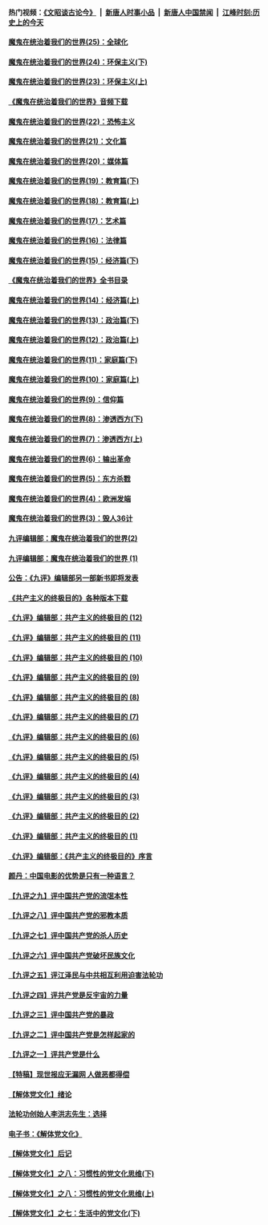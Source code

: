 #### 热门视频：[《文昭谈古论今》](https://github.com/gfw-breaker/wenzhao/blob/master/README.md?t=11010333) &nbsp;|&nbsp; [新唐人时事小品](https://github.com/gfw-breaker/ntdtv-comedy/blob/master/README.md?t=11010333) &nbsp;|&nbsp; [新唐人中国禁闻](https://github.com/gfw-breaker/ntdtv-news/blob/master/README.md?t=11010333) &nbsp;|&nbsp; [江峰时刻:历史上的今天](https://github.com/gfw-breaker/today-in-history/blob/master/README.md?t=11010333) 

#### [魔鬼在统治着我们的世界(25)：全球化](../pages/nsc422/n10788205.md?t=11010333) 

#### [魔鬼在统治着我们的世界(24)：环保主义(下)](../pages/nsc422/n10695307.md?t=11010333) 

#### [魔鬼在统治着我们的世界(23)：环保主义(上)](../pages/nsc422/n10688613.md?t=11010333) 

#### [《魔鬼在统治着我们的世界》音频下载](../pages/nsc422/n10635553.md?t=11010333) 

#### [魔鬼在统治着我们的世界(22)：恐怖主义](../pages/nsc422/n10614727.md?t=11010333) 

#### [魔鬼在统治着我们的世界(21)：文化篇](../pages/nsc422/n10597706.md?t=11010333) 

#### [魔鬼在统治着我们的世界(20)：媒体篇](../pages/nsc422/n10586579.md?t=11010333) 

#### [魔鬼在统治着我们的世界(19)：教育篇(下)](../pages/nsc422/n10564808.md?t=11010333) 

#### [魔鬼在统治着我们的世界(18)：教育篇(上)](../pages/nsc422/n10526970.md?t=11010333) 

#### [魔鬼在统治着我们的世界(17)：艺术篇](../pages/nsc422/n10499093.md?t=11010333) 

#### [魔鬼在统治着我们的世界(16)：法律篇](../pages/nsc422/n10485969.md?t=11010333) 

#### [魔鬼在统治着我们的世界(15)：经济篇(下)](../pages/nsc422/n10469975.md?t=11010333) 

#### [《魔鬼在统治着我们的世界》全书目录](../pages/nsc422/n10464261.md?t=11010333) 

#### [魔鬼在统治着我们的世界(14)：经济篇(上)](../pages/nsc422/n10457370.md?t=11010333) 

#### [魔鬼在统治着我们的世界(13)：政治篇(下)](../pages/nsc422/n10448270.md?t=11010333) 

#### [魔鬼在统治着我们的世界(12)：政治篇(上)](../pages/nsc422/n10444576.md?t=11010333) 

#### [魔鬼在统治着我们的世界(11)：家庭篇(下)](../pages/nsc422/n10440961.md?t=11010333) 

#### [魔鬼在统治着我们的世界(10)：家庭篇(上)](../pages/nsc422/n10435448.md?t=11010333) 

#### [魔鬼在统治着我们的世界(9)：信仰篇](../pages/nsc422/n10432159.md?t=11010333) 

#### [魔鬼在统治着我们的世界(8)：渗透西方(下)](../pages/nsc422/n10429603.md?t=11010333) 

#### [魔鬼在统治着我们的世界(7)：渗透西方(上)](../pages/nsc422/n10426013.md?t=11010333) 

#### [魔鬼在统治着我们的世界(6)：输出革命](../pages/nsc422/n10421536.md?t=11010333) 

#### [魔鬼在统治着我们的世界(5)：东方杀戮](../pages/nsc422/n10417707.md?t=11010333) 

#### [魔鬼在统治着我们的世界(4)：欧洲发端](../pages/nsc422/n10414890.md?t=11010333) 

#### [魔鬼在统治着我们的世界(3)：毁人36计](../pages/nsc422/n10411583.md?t=11010333) 

#### [九评编辑部：魔鬼在统治着我们的世界(2)](../pages/nsc422/n10410036.md?t=11010333) 

#### [九评编辑部：魔鬼在统治着我们的世界 (1)](../pages/nsc422/n10406825.md?t=11010333) 

#### [公告：《九评》编辑部另一部新书即将发表](../pages/nsc422/n10405104.md?t=11010333) 

#### [《共产主义的终极目的》各种版本下载](../pages/nsc422/n10022138.md?t=11010333) 

#### [《九评》编辑部：共产主义的终极目的 (12)](../pages/nsc422/n9933272.md?t=11010333) 

#### [《九评》编辑部：共产主义的终极目的 (11)](../pages/nsc422/n9924973.md?t=11010333) 

#### [《九评》编辑部：共产主义的终极目的 (10)](../pages/nsc422/n9920883.md?t=11010333) 

#### [《九评》编辑部：共产主义的终极目的 (9)](../pages/nsc422/n9916363.md?t=11010333) 

#### [《九评》编辑部：共产主义的终极目的 (8)](../pages/nsc422/n9912488.md?t=11010333) 

#### [《九评》编辑部：共产主义的终极目的 (7)](../pages/nsc422/n9901176.md?t=11010333) 

#### [《九评》编辑部：共产主义的终极目的 (6)](../pages/nsc422/n9899359.md?t=11010333) 

#### [《九评》编辑部：共产主义的终极目的 (5)](../pages/nsc422/n9893174.md?t=11010333) 

#### [《九评》编辑部：共产主义的终极目的 (4)](../pages/nsc422/n9891246.md?t=11010333) 

#### [《九评》编辑部：共产主义的终极目的 (3)](../pages/nsc422/n9879879.md?t=11010333) 

#### [《九评》编辑部：共产主义的终极目的 (2)](../pages/nsc422/n9876205.md?t=11010333) 

#### [《九评》编辑部：共产主义的终极目的 (1)](../pages/nsc422/n9865857.md?t=11010333) 

#### [《九评》编辑部：《共产主义的终极目的》序言](../pages/nsc422/n9862666.md?t=11010333) 

#### [颜丹：中国电影的优势是只有一种语言？](../pages/nsc422/n9583062.md?t=11010333) 

#### [【九评之九】评中国共产党的流氓本性](../pages/nsc422/n737542.md?t=11010333) 

#### [【九评之八】评中国共产党的邪教本质](../pages/nsc422/n735942.md?t=11010333) 

#### [【九评之七】评中国共产党的杀人历史](../pages/nsc422/n733806.md?t=11010333) 

#### [【九评之六】评中国共产党破坏民族文化](../pages/nsc422/n731667.md?t=11010333) 

#### [【九评之五】评江泽民与中共相互利用迫害法轮功](../pages/nsc422/n730058.md?t=11010333) 

#### [【九评之四】评共产党是反宇宙的力量](../pages/nsc422/n727814.md?t=11010333) 

#### [【九评之三】评中国共产党的暴政](../pages/nsc422/n725597.md?t=11010333) 

#### [【九评之二】评中国共产党是怎样起家的](../pages/nsc422/n723946.md?t=11010333) 

#### [【九评之一】评共产党是什么](../pages/nsc422/n722529.md?t=11010333) 

#### [【特稿】现世报应无漏网 人做恶都得偿](../pages/nsc422/n4215167.md?t=11010333) 

#### [【解体党文化】绪论](../pages/nsc422/n1449356.md?t=11010333) 

#### [法轮功创始人李洪志先生：选择](../pages/nsc422/n3580738.md?t=11010333) 

#### [电子书：《解体党文化》](../pages/nsc422/n1573484.md?t=11010333) 

#### [【解体党文化】后记](../pages/nsc422/n1531999.md?t=11010333) 

#### [【解体党文化】之八：习惯性的党文化思维(下)](../pages/nsc422/n1526477.md?t=11010333) 

#### [【解体党文化】之八：习惯性的党文化思维(上)](../pages/nsc422/n1520631.md?t=11010333) 

#### [【解体党文化】之七：生活中的党文化(下)](../pages/nsc422/n1513446.md?t=11010333) 

